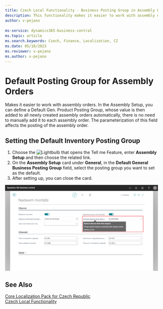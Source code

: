 ```yaml
---
title: Czech Local Functionality - Business Posting Group in Assembly Orders | Microsoft Docs
description: This functionality makes it easier to work with assembly orders.
author: v-pejano

ms-service: dynamics365-business-central
ms.topic: article
ms.search.keywords: Czech, Finance, Localization, CZ
ms.date: 05/10/2023
ms.reviewer: v-pejano
ms.author: v-pejano
---
```


# Default Posting Group for Assembly Orders

Makes it easier to work with assembly orders. In the Assembly Setup, you can define a Default Gen. Product Posting Group, whose value is then added to all newly created assembly orders automatically, there is no need to manually add it to each assembly order. The parameterization of this field affects the posting of the assembly order.

## Setting the Default Inventory Posting Group

1. Choose the ![Lightbulb that opens the Tell me Feature](../../media/ui-search/search_small.png "Tell me what you want to do"), enter **Assembly Setup** and then choose the related link.
2. On the **Assembly Setup** card under **General**, in the **Default General Business Posting Group** field, select the posting group you want to set as the default.
3. After setting up, you can close the card.

![Setting up assembly orders - Default General Item Posting Group](Media/default-bus-post-group-assembly.png)

## See Also
  
[Core Localization Pack for Czech Republic](ui-extensions-advanced-localization-pack-cz.md)  
[Czech Local Functionality](czech-local-functionality.md)  
